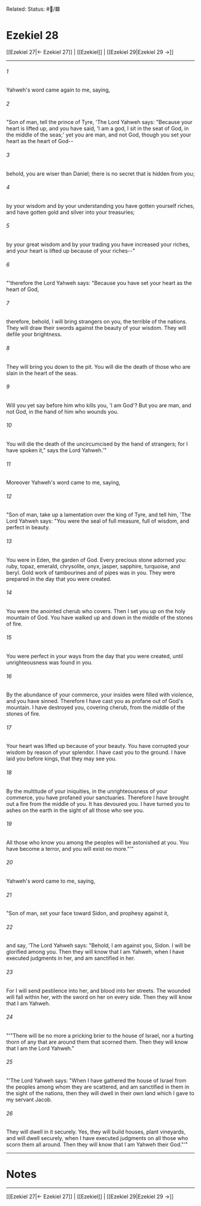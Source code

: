Related:
Status: #📖/🟥
# Ezekiel 28

[[Ezekiel 27|← Ezekiel 27]] | [[Ezekiel]] | [[Ezekiel 29|Ezekiel 29 →]]
***



###### 1 
Yahweh's word came again to me, saying, 

###### 2 
"Son of man, tell the prince of Tyre, 'The Lord Yahweh says: "Because your heart is lifted up, and you have said, 'I am a god, I sit in the seat of God, in the middle of the seas;' yet you are man, and not God, though you set your heart as the heart of God-- 

###### 3 
behold, you are wiser than Daniel; there is no secret that is hidden from you; 

###### 4 
by your wisdom and by your understanding you have gotten yourself riches, and have gotten gold and silver into your treasuries; 

###### 5 
by your great wisdom and by your trading you have increased your riches, and your heart is lifted up because of your riches--" 

###### 6 
"'therefore the Lord Yahweh says: "Because you have set your heart as the heart of God, 

###### 7 
therefore, behold, I will bring strangers on you, the terrible of the nations. They will draw their swords against the beauty of your wisdom. They will defile your brightness. 

###### 8 
They will bring you down to the pit. You will die the death of those who are slain in the heart of the seas. 

###### 9 
Will you yet say before him who kills you, 'I am God'? But you are man, and not God, in the hand of him who wounds you. 

###### 10 
You will die the death of the uncircumcised by the hand of strangers; for I have spoken it," says the Lord Yahweh.'" 

###### 11 
Moreover Yahweh's word came to me, saying, 

###### 12 
"Son of man, take up a lamentation over the king of Tyre, and tell him, 'The Lord Yahweh says: "You were the seal of full measure, full of wisdom, and perfect in beauty. 

###### 13 
You were in Eden, the garden of God. Every precious stone adorned you: ruby, topaz, emerald, chrysolite, onyx, jasper, sapphire, turquoise, and beryl. Gold work of tambourines and of pipes was in you. They were prepared in the day that you were created. 

###### 14 
You were the anointed cherub who covers. Then I set you up on the holy mountain of God. You have walked up and down in the middle of the stones of fire. 

###### 15 
You were perfect in your ways from the day that you were created, until unrighteousness was found in you. 

###### 16 
By the abundance of your commerce, your insides were filled with violence, and you have sinned. Therefore I have cast you as profane out of God's mountain. I have destroyed you, covering cherub, from the middle of the stones of fire. 

###### 17 
Your heart was lifted up because of your beauty. You have corrupted your wisdom by reason of your splendor. I have cast you to the ground. I have laid you before kings, that they may see you. 

###### 18 
By the multitude of your iniquities, in the unrighteousness of your commerce, you have profaned your sanctuaries. Therefore I have brought out a fire from the middle of you. It has devoured you. I have turned you to ashes on the earth in the sight of all those who see you. 

###### 19 
All those who know you among the peoples will be astonished at you. You have become a terror, and you will exist no more."'" 

###### 20 
Yahweh's word came to me, saying, 

###### 21 
"Son of man, set your face toward Sidon, and prophesy against it, 

###### 22 
and say, 'The Lord Yahweh says: "Behold, I am against you, Sidon. I will be glorified among you. Then they will know that I am Yahweh, when I have executed judgments in her, and am sanctified in her. 

###### 23 
For I will send pestilence into her, and blood into her streets. The wounded will fall within her, with the sword on her on every side. Then they will know that I am Yahweh. 

###### 24 
"'"There will be no more a pricking brier to the house of Israel, nor a hurting thorn of any that are around them that scorned them. Then they will know that I am the Lord Yahweh." 

###### 25 
"'The Lord Yahweh says: "When I have gathered the house of Israel from the peoples among whom they are scattered, and am sanctified in them in the sight of the nations, then they will dwell in their own land which I gave to my servant Jacob. 

###### 26 
They will dwell in it securely. Yes, they will build houses, plant vineyards, and will dwell securely, when I have executed judgments on all those who scorn them all around. Then they will know that I am Yahweh their God."'"

---
# Notes


***
[[Ezekiel 27|← Ezekiel 27]] | [[Ezekiel]] | [[Ezekiel 29|Ezekiel 29 →]]
